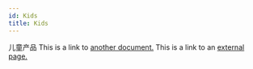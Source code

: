 ```yaml
---
id: Kids
title: Kids
---
```

儿童产品
This is a link to [another document.](doc3.md) This is a link to an [external page.](http://www.example.com)

